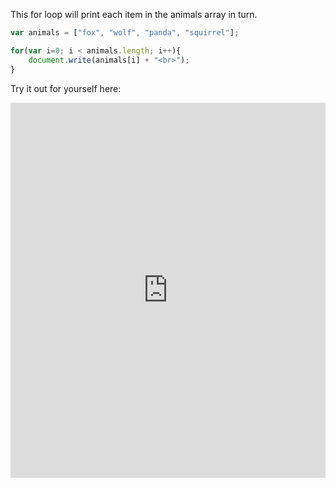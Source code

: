 This for loop will print each item in the animals array in turn.

```JavaScript
var animals = ["fox", "wolf", "panda", "squirrel"];

for(var i=0; i < animals.length; i++){
    document.write(animals[i] + "<br>");
}
```

Try it out for yourself here:

<iframe src="https://trinket.io/embed/html/deb112ff78" width="100%" height="600" frameborder="0" marginwidth="0" marginheight="0" allowfullscreen></iframe>
